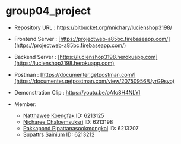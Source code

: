# group04_project

  - Repository URL : https://bitbucket.org/nnichary/lucienshop3198/
  - Frontend Server : [https://projectweb-a85bc.firebaseapp.com/](https://projectweb-a85bc.firebaseapp.com/)
  - Backend Server : [https://lucienshop3198.herokuapp.com](https://lucienshop3198.herokuapp.com)
  - Postman : [https://documenter.getpostman.com/](https://documenter.getpostman.com/view/20750956/UyrG9syo)
  - Demonstration Clip : https://youtu.be/oAfo8H4NLYI

  - Member:
    - [Natthawee Koengfak](https://github.com/etnk125) ID: 6213125
    - [Nicharee Chaloemsuksri](https://github.com/nnichar) ID: 6213198
    - [Pakkapond Pipattanasookmongkol](https://github.com/Jaopatk) ID: 6213207
    - [Supattrs Sainium](https://github.com/SupattS) ID: 6213212
